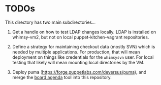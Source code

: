 TODOs
=====

This directory has two main subdirectories...

1. Get a handle on how to test LDAP changes locally.  LDAP is installed on
   whimsy-vm2, but not on local puppet-kitchen-vagrant repositories.

2. Define a strategy for maintaining checkout data (mostly SVN) which is
   needed by multiple applications.  For production, that will mean deployment
   on things like credentials for the `whimsysvn` user.  For local testing
   that likely will mean mounting local directories by the VM.

4. Deploy puma (https://forge.puppetlabs.com/deversus/puma), and merge the
   [board agenda](https://github.com/rubys/whimsy-agenda) tool into this
   repository.
